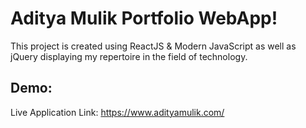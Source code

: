# Aditya Mulik Portfolio WebApp!

This project is created using ReactJS & Modern JavaScript as well as jQuery displaying my repertoire in the field of technology.

## Demo:

Live Application Link: https://www.adityamulik.com/
